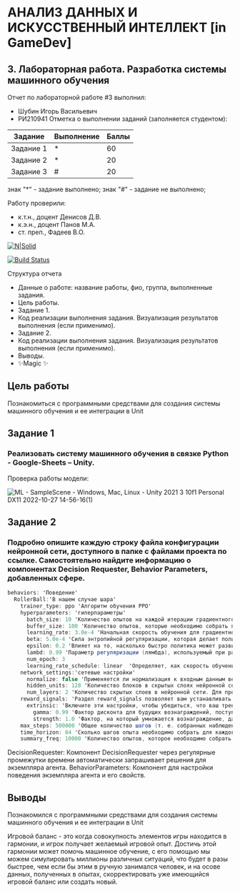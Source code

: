 # АНАЛИЗ ДАННЫХ И ИСКУССТВЕННЫЙ ИНТЕЛЛЕКТ [in GameDev]
## 3. Лабораторная работа. Разработка системы машинного обучения
Отчет по лабораторной работе #3 выполнил:
- Шубин Игорь Васильевич
- РИ210941
Отметка о выполнении заданий (заполняется студентом):

| Задание | Выполнение | Баллы |
| ------ | ------ | ------ |
| Задание 1 | * | 60 |
| Задание 2 | * | 20 |
| Задание 3 | # | 20 |

знак "*" - задание выполнено; знак "#" - задание не выполнено;

Работу проверили:
- к.т.н., доцент Денисов Д.В.
- к.э.н., доцент Панов М.А.
- ст. преп., Фадеев В.О.

[![N|Solid](https://cldup.com/dTxpPi9lDf.thumb.png)](https://nodesource.com/products/nsolid)

[![Build Status](https://travis-ci.org/joemccann/dillinger.svg?branch=master)](https://travis-ci.org/joemccann/dillinger)

Структура отчета

- Данные о работе: название работы, фио, группа, выполненные задания.
- Цель работы.
- Задание 1.
- Код реализации выполнения задания. Визуализация результатов выполнения (если применимо).
- Задание 2.
- Код реализации выполнения задания. Визуализация результатов выполнения (если применимо).
- Выводы.
- ✨Magic ✨

## Цель работы
Познакомиться с программными средствами для создания системы машинного обучения и ее интеграции в Unit

## Задание 1
### Реализовать систему машинного обучения в связке Python - Google-Sheets – Unity.
Проверка работы модели:

![ML - SampleScene - Windows, Mac, Linux - Unity 2021 3 10f1 Personal _DX11_ 2022-10-27 14-56-16(1)](https://user-images.githubusercontent.com/38161044/198255355-4b217afb-2404-4647-bbb8-02fefeaa4126.gif)


## Задание 2
### Подробно опишите каждую строку файла конфигурации нейронной сети, доступного в папке с файлами проекта по ссылке. Самостоятельно найдите информацию о компонентах Decision Requester, Behavior Parameters, добавленных сфере.
```c#
behaviors: 'Поведение'
  RollerBall:'В нашем случае шара'
    trainer_type: ppo 'Алгоритм обучения PPO'
    hyperparameters: 'гиперпараметры'
      batch_size: 10 'Количество опытов на каждой итерации градиентного спуска.)
      buffer_size: 100 'Количество опытов, которые необходимо собрать перед обновлением модели политики. Соответствует тому, сколько опытов должно быть собрано, прежде чем мы будем изучать или обновлять модель.)
      learning_rate: 3.0e-4 'Начальная скорость обучения для градиентного спуска. Соответствует силе каждого шага обновления градиентного спуска.'
      beta: 5.0e-4 'Сила энтропийной регуляризации, которая делает политику «более случайной». Это гарантирует, что агенты правильно исследуют пространство действий во время обучения. '
      epsilon: 0.2 'Влияет на то, насколько быстро политика может развиваться во время обучения. Соответствует допустимому порогу расхождения между старой и новой политикой при обновлении градиентного спуска.'
      lambd: 0.99 'Параметр регуляризации (лямбда), используемый при расчете обобщенной оценки преимущества (GAE). Это можно рассматривать как то, насколько агент полагается на свою текущую оценку стоимости при вычислении обновленной оценки стоимости. '
      num_epoch: 3
      learning_rate_schedule: linear  'Определяет, как скорость обучения изменяется с течением времени.'
    network_settings:'сетевые настройки'
      normalize: false 'Применяется ли нормализация к входным данным векторного наблюдения. Эта нормализация основана на скользящем среднем и дисперсии векторного наблюдения. '
      hidden_units: 128 'Количество блоков в скрытых слоях нейронной сети. Соответствуют количеству единиц в каждом полносвязном слое нейронной сети'
      num_layers: 2 'Количество скрытых слоев в нейронной сети. Для простых задач меньше слоев, скорее всего, будут обучать быстрее и эффективнее.'
    reward_signals: 'Раздел reward_signals позволяет вам устанавливать настройки как для внешних (т.е. основанных на окружающей среде), так и для внутренних сигналов вознаграждения (например, curiosity и GAIL). Каждый сигнал вознаграждения должен определять по крайней мере два параметра, силу и гамму, в дополнение к любым гиперпараметрам, специфичным для определенного класса.'
      extrinsic: 'Включите эти настройки, чтобы убедиться, что ваш тренировочный прогон включает в себя сигнал вознаграждения, основанный на окружающей среде.'
        gamma: 0.99 'Фактор дисконта для будущих вознаграждений, поступающих из окружающей среды. Это можно рассматривать как то, как далеко в будущем агент должен заботиться о возможных вознаграждениях.'
        strength: 1.0 'Фактор, на который умножается вознаграждение, данное средой. Типичные диапазоны будут варьироваться в зависимости от сигнала вознаграждения.'
    max_steps: 500000 'Общее количество шагов (т. е. собранных наблюдений и предпринятых действий), которые необходимо выполнить в среде (или во всех средах при параллельном использовании нескольких) перед завершением процесса обучения.'
    time_horizon: 64 'Сколько шагов опыта необходимо собрать для каждого агента перед добавлением его в буфер опыта. Когда этот предел достигается до конца эпизода, оценка значения используется для прогнозирования общего ожидаемого вознаграждения из текущего состояния агента.'
    summary_freq: 10000 'Количество опытов, которое необходимо собрать перед созданием и отображением статистики обучения.'
```
DecisionRequester: Компонент DecisionRequester через регулярные промежутки времени автоматически запрашивает решения для экземпляра агента.
BehaviorParameters: Компонент для настройки поведения экземпляра агента и его свойств.


## Выводы

  Познакомился с программными средствами для создания системы машинного обучения и ее интеграции в Unit
  
  Игровой баланс - это когда совокупность элементов игры находится в гармонии, и игрок получает желаемый игровой опыт. Достичь этой гармонии может помочь машинное обучение, с его помощью мы можем симулировать миллионы различных ситуаций, что будет в разы быстрее, чем если бы этим в ручную занимался человек, и на осове данных, полученных в опытах, скорректировать уже имеющийся игровой баланс или создать новый. 
